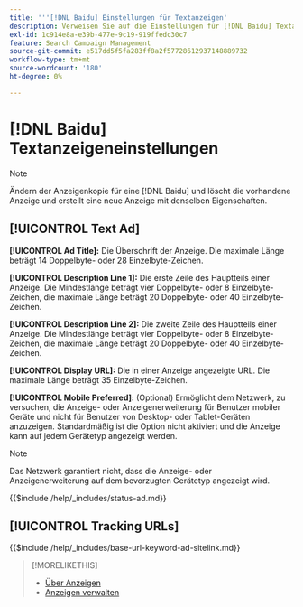 ```yaml
---
title: '''[!DNL Baidu] Einstellungen für Textanzeigen'
description: Verweisen Sie auf die Einstellungen für [!DNL Baidu] Textanzeigen.
exl-id: 1c914e8a-e39b-477e-9c19-919ffedc30c7
feature: Search Campaign Management
source-git-commit: e517dd5f5fa283ff8a2f57728612937148889732
workflow-type: tm+mt
source-wordcount: '180'
ht-degree: 0%

---
```


# [!DNL Baidu] Textanzeigeneinstellungen

>[!NOTE]
>
>Ändern der Anzeigenkopie für eine [!DNL Baidu] und löscht die vorhandene Anzeige und erstellt eine neue Anzeige mit denselben Eigenschaften.

## [!UICONTROL Text Ad]

**[!UICONTROL Ad Title]:** Die Überschrift der Anzeige. Die maximale Länge beträgt 14 Doppelbyte- oder 28 Einzelbyte-Zeichen.

**[!UICONTROL Description Line 1]:** Die erste Zeile des Hauptteils einer Anzeige. Die Mindestlänge beträgt vier Doppelbyte- oder 8 Einzelbyte-Zeichen, die maximale Länge beträgt 20 Doppelbyte- oder 40 Einzelbyte-Zeichen.

**[!UICONTROL Description Line 2]:** Die zweite Zeile des Hauptteils einer Anzeige. Die Mindestlänge beträgt vier Doppelbyte- oder 8 Einzelbyte-Zeichen, die maximale Länge beträgt 20 Doppelbyte- oder 40 Einzelbyte-Zeichen.

**[!UICONTROL Display URL]:** Die in einer Anzeige angezeigte URL. Die maximale Länge beträgt 35 Einzelbyte-Zeichen.

**[!UICONTROL Mobile Preferred]:** (Optional) Ermöglicht dem Netzwerk, zu versuchen, die Anzeige- oder Anzeigenerweiterung für Benutzer mobiler Geräte und nicht für Benutzer von Desktop- oder Tablet-Geräten anzuzeigen. Standardmäßig ist die Option nicht aktiviert und die Anzeige kann auf jedem Gerätetyp angezeigt werden.

>[!NOTE]
>
>Das Netzwerk garantiert nicht, dass die Anzeige- oder Anzeigenerweiterung auf dem bevorzugten Gerätetyp angezeigt wird.

<!-- **[!UICONTROL Status]:** -->

{{$include /help/_includes/status-ad.md}}

## [!UICONTROL Tracking URLs]

<!-- **[!UICONTROL Base URl]:** -->

{{$include /help/_includes/base-url-keyword-ad-sitelink.md}}

>[!MORELIKETHIS]
>
>* [Über Anzeigen](ad-about.md)
>* [Anzeigen verwalten](ad-manage.md)

